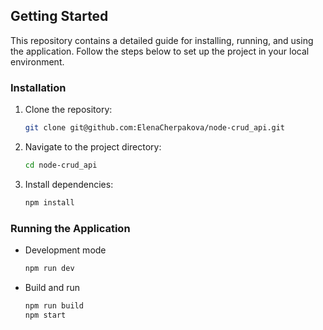 ## Getting Started

This repository contains a detailed guide for installing, running, and using the application. Follow the steps below to set up the project in your local environment.

### Installation

1. Clone the repository:
   ```bash
   git clone git@github.com:ElenaCherpakova/node-crud_api.git
2. Navigate to the project directory:

    ```bash 
    cd node-crud_api
3. Install dependencies:
    ```bash 
    npm install
### Running the Application
- Development mode
    ```bash 
    npm run dev
- Build and run
    ```bash 
    npm run build
    npm start